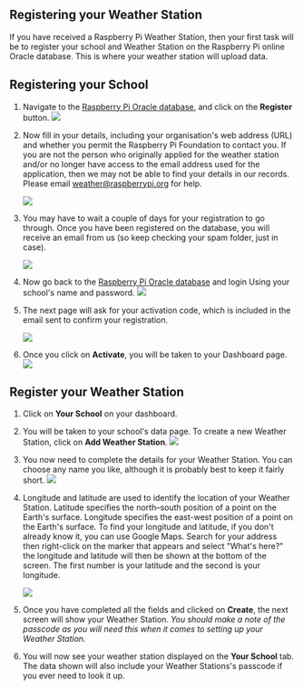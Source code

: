## Registering your Weather Station


If you have received a Raspberry Pi Weather Station, then your first task will be to register your school and Weather Station on the Raspberry Pi online Oracle database. This is where your weather station will upload data.

## Registering your School

1. Navigate to the [Raspberry Pi Oracle database](https://apex.oracle.com/pls/apex/f?p=81290:LOGIN_DESKTOP:0:::::&tz=1:00), and click on the **Register** button.
   ![](images/register01.png)

1. Now fill in your details, including your organisation's web address (URL) and whether you permit the Raspberry Pi Foundation to contact you. If you are not the person who originally applied for the weather station and/or no longer have access to the email address used for the application, then we may not be able to find your details in our records. Please email weather@raspberrypi.org for help.

   ![](images/register02.png)

1. You may have to wait a couple of days for your registration to go through. Once you have been registered on the database, you will receive an email from us (so keep checking your spam folder, just in case).

   ![](images/register04.png)

1. Now go back to the [Raspberry Pi Oracle database](https://apex.oracle.com/pls/apex/f?p=81290:LOGIN_DESKTOP:0:::::&tz=1:00) and login Using your school's name and password.
   ![](images/register05.png)

1. The next page will ask for your activation code, which is included in the email sent to confirm your registration.

   ![](images/register06.png)

1. Once you click on **Activate**, you will be taken to your Dashboard page.
   ![](images/register07.png)

## Register your Weather Station

1. Click on **Your School** on your dashboard.

1. You will be taken to your school's data page. To create a new Weather Station, click on **Add Weather Station**.
   ![](images/register08.png)

1. You now need to complete the details for your Weather Station. You can choose any name you like, although it is probably best to keep it fairly short.
   ![](images/register10.png)

1. Longitude and latitude are used to identify the location of your Weather Station. Latitude specifies the north–south position of a point on the Earth's surface. Longitude specifies the east-west position of a point on the Earth's surface. To find your longitude and latitude, if you don't already know it, you can use Google Maps. Search for your address then right-click on the marker that appears and select "What's here?" the longitude and latitude will then be shown at the bottom of the screen. The first number is your latitude and the second is your longitude.

   ![](images/register13.png)

1. Once you have completed all the fields and clicked on **Create**, the next screen will show your Weather Station. *You should make a note of the passcode as you will need this when it comes to setting up your Weather Station.*

1. You will now see your weather station displayed on the **Your School** tab. The data shown will also include your Weather Stations's passcode if you ever need to look it up.

[](images/register12.png)
